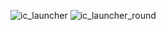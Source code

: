 ![ic_launcher](https://user-images.githubusercontent.com/64818557/129945840-3f002fca-1aa8-4e0e-8464-c2931bc3a326.png)
![ic_launcher_round](https://user-images.githubusercontent.com/64818557/129945844-20e6a040-d23c-435a-b6ae-a6dd500f15a2.png)
